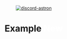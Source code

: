 <div align="center">
  <br />
  <p>
    <a href="https://google.com"><img src="https://media.discordapp.net/attachments/773034661923913728/824139172948213760/unknown.png" alt="discord-astron" /></a>
  <p>
  <p>
    <h1>Example <span class="support-label">New</span></h1>
  </p>
  <br />
  <style>
    .support-label {
      width: 15px;
      height: 5px;
      color: #ffffff;
    }
  </style>
</div>
